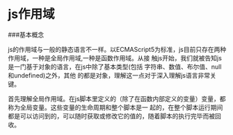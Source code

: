 # js作用域

###基本概念

js的作用域与一般的静态语言不一样。以ECMAScript5为标准，js目前只存在两种作用域，一种是全局作用域,一种是函数作用域。从接
触js开始，我们就被告知js是一门基于对象的语言，在js中除了基本类型(包括 字符串、数值、布尔值、null和undefined)之外，其他
的都是对象，理解这一点对于深入理解js语言非常关键。

首先理解全局作用域。在js脚本里定义的（除了在函数内部定义的变量）变量，都称为全局变量。这些变量的生命周期和整个脚本是一
起的，在整个脚本运行期间都是可以访问到的，可以随时获取或修改它的值的，随着脚本的执行完毕而被回收。
